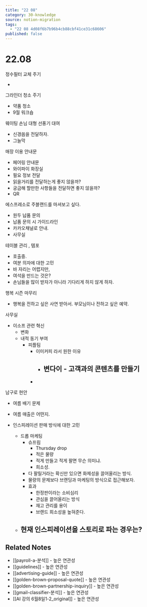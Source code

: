 ```yaml
---
title: "22 08"
category: 30-knowledge
source: notion-migration
tags:
  - "22 08 4d08f6b7b96b4cb88cbf41ce31c68606"
published: false
---
```


# 22.08

정수필터 교체 주기

*

그라인더 청소 주기

* 약품 청소
* 9월 워크숍

웨이팅 손님 대형 선풍기 대여

* 신경씀을 전달하자.
* 그늘막

매장 이용 안내문

* 페어링 안내문
* 와이파이 화장실
* 필요 정보 전달
* 읽을거리를 전달하는게 좋지 않을까?
* 궁금해 할만한 사항들을 전달하면 좋지 않을까?
* QR

에스프레소로 주블랜드를 마셔보고 싶다.

* 원두 납품 문의
* 납품 문의 시 가이드라인
* 카카오채널로 안내.
* 사무실

테이블 관리 , 템포

* 호출중.
* 여분 의자에 대한 고민
* 바 자리는 어렵지만,
* 여석을 만드는 것은?
* 손님들을 많이 받자가 아니라 기다리게 하지 않게 하자.

행복 시즌 마무리

* 행복을 전하고 싶은 사연 받아서. 부모님이나 전하고 싶은 예약.

사무실

* 이소프 관련 혁신
  * 변화
  * 내적 동기 부여
    * 피플팀
      * 이미커피 라서 원한 이유
        * ## 변다이 - 고객과의 콘텐츠를 만들기
      *

남구로 현안

* 여름 배기 문제

* 여름 매출은 어떤지.

* 인스피레이션 판매 방식에 대한 고민
  * 드롭 마케팅
    * 슈프림
      * Thursday drop
      * 적은 물량
      * 적게 만들고 적게 팔면 무슨 의미냐.
      * 희소성.
    * 다 팔릴거라는 확신만 있으면 화제성을 끌어올리는 방식.
    * 물량의 문제보다 브랜딩과 마케팅의 방식으로 접근해보자.
    * 효과
      * 한정판이라는 소비심리
      * 관심을 끌어올리는 방식
      * 재고 관리를 용이
      * 브랜드 희소성을 높혀준다.
  * ## 현재 인스피레이션을 스토리로 파는 경우는?

## Related Notes
- [[payroll-a-분석]] - 높은 연관성
- [[guidelines]] - 높은 연관성
- [[advertising-guide]] - 높은 연관성
- [[golden-brown-proposal-quote]] - 높은 연관성
- [[golden-brown-partnership-inquiry]] - 높은 연관성
- [[gmail-classifier-분석]] - 높은 연관성
- [[AI 강의 6월8일1-2_original]] - 높은 연관성
